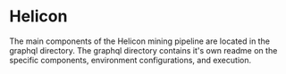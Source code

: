 # Helicon

The main components of the Helicon mining pipeline are located in the graphql directory. The graphql directory contains it's own readme on the specific components, environment configurations, and execution. 